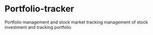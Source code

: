 # Portfolio-tracker
Portfolio management and stock market tracking
management of stock investment and tracking portfolio
